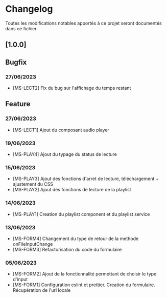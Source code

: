 # Changelog

Toutes les modifications notables apportés à ce projet seront documentés dans ce fichier.

## [1.0.0]

## Bugfix

### 27/06/2023

- [MS-LECT2] Fix du bug sur l'affichage du temps restant

## Feature

### 27/06/2023

- [MS-LECT1] Ajout du composant audio player

### 19/06/2023

- [MS-PLAY4] Ajout du typage du status de lecture

### 15/06/2023

- [MS-PLAY3] Ajout des fonctions d'arret de lecture, téléchargement + ajustement du CSS
- [MS-PLAY2] Ajout des fonctions de lecture de la playlist

### 14/06/2023

- [MS-PLAY1] Creation du playlist component et du playlist service

### 13/06/2023

- [MS-FORM4] Changement du type de retour de la methode onFileInputChange
- [MS-FORM3] Refactorisation du code du formulaire

### 05/06/2023

- [MS-FORM2] Ajout de la fonctionnalité permettant de choisir le type d'input
- [MS-FORM1] Configuration eslint et prettier. Creation du formulaire. Récupération de l'url locale